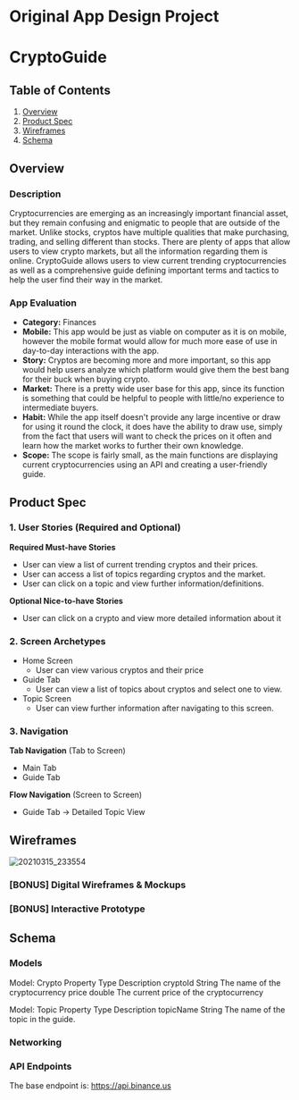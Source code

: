 Original App Design Project
===

# CryptoGuide

## Table of Contents
1. [Overview](#Overview)
1. [Product Spec](#Product-Spec)
1. [Wireframes](#Wireframes)
2. [Schema](#Schema)

## Overview
### Description
Cryptocurrencies are emerging as an increasingly important financial asset, but they remain confusing and enigmatic to people that are outside of the market. Unlike stocks, cryptos have multiple qualities that make purchasing, trading, and selling different than stocks. There are plenty of apps that allow users to view crypto markets, but all the information regarding them is online. CryptoGuide allows users to view current trending cryptocurrencies as well as a comprehensive guide defining important terms and tactics to help the user find their way in the market.

### App Evaluation

- **Category:** Finances
- **Mobile:** This app would be just as viable on computer as it is on mobile, however the mobile format would allow for much more ease of use in day-to-day interactions with the app.
- **Story:** Cryptos are becoming more and more important, so this app would help users analyze which platform would give them the best bang for their buck when buying crypto.
- **Market:** There is a pretty wide user base for this app, since its function is something that could be helpful to people with little/no experience to intermediate buyers.
- **Habit:** While the app itself doesn't provide any large incentive or draw for using it round the clock, it does have the ability to draw use, simply from the fact that users will want to check the prices on it often and learn how the market works to further their own knowledge.
- **Scope:** The scope is fairly small, as the main functions are displaying current cryptocurrencies using an API and creating a user-friendly guide. 

## Product Spec

### 1. User Stories (Required and Optional)

**Required Must-have Stories**

* User can view a list of current trending cryptos and their prices.
* User can access a list of topics regarding cryptos and the market.
* User can click on a topic and view further information/definitions.

**Optional Nice-to-have Stories**

* User can click on a crypto and view more detailed information about it

### 2. Screen Archetypes

* Home Screen
   * User can view various cryptos and their price
* Guide Tab
   * User can view a list of topics about cryptos and select one to view.
* Topic Screen
   * User can view further information after navigating to this screen. 


### 3. Navigation

**Tab Navigation** (Tab to Screen)

* Main Tab
* Guide Tab

**Flow Navigation** (Screen to Screen)

* Guide Tab -> Detailed Topic View

## Wireframes
![20210315_233554](https://user-images.githubusercontent.com/74798094/111253798-271d3880-85ea-11eb-8212-0063ea68c5ad.jpg)


### [BONUS] Digital Wireframes & Mockups

### [BONUS] Interactive Prototype

## Schema 

### Models
Model: Crypto
Property        Type        Description
cryptoId        String      The name of the cryptocurrency
price           double      The current price of the cryptocurrency

Model: Topic
Property        Type        Description
topicName       String      The name of the topic in the guide.
### Networking

### API Endpoints
The base endpoint is: https://api.binance.us
